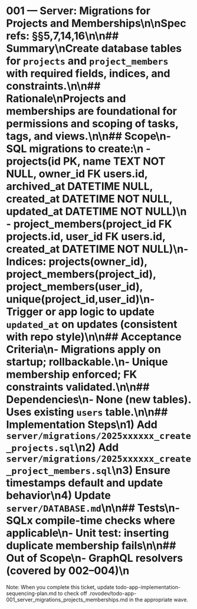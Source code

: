 # 001 — Server: Migrations for Projects and Memberships\n\nSpec refs: §§5,7,14,16\n\n## Summary\nCreate database tables for `projects` and `project_members` with required fields, indices, and constraints.\n\n## Rationale\nProjects and memberships are foundational for permissions and scoping of tasks, tags, and views.\n\n## Scope\n- SQL migrations to create:\n  - projects(id PK, name TEXT NOT NULL, owner_id FK users.id, archived_at DATETIME NULL, created_at DATETIME NOT NULL, updated_at DATETIME NOT NULL)\n  - project_members(project_id FK projects.id, user_id FK users.id, created_at DATETIME NOT NULL)\n- Indices: projects(owner_id), project_members(project_id), project_members(user_id), unique(project_id,user_id)\n- Trigger or app logic to update `updated_at` on updates (consistent with repo style)\n\n## Acceptance Criteria\n- Migrations apply on startup; rollbackable.\n- Unique membership enforced; FK constraints validated.\n\n## Dependencies\n- None (new tables). Uses existing `users` table.\n\n## Implementation Steps\n1) Add `server/migrations/2025xxxxxx_create_projects.sql`\n2) Add `server/migrations/2025xxxxxx_create_project_members.sql`\n3) Ensure timestamps default and update behavior\n4) Update `server/DATABASE.md`\n\n## Tests\n- SQLx compile-time checks where applicable\n- Unit test: inserting duplicate membership fails\n\n## Out of Scope\n- GraphQL resolvers (covered by 002–004)\n

Note: When you complete this ticket, update todo-app-implementation-sequencing-plan.md to check off .rovodev/todo-app-001_server_migrations_projects_memberships.md in the appropriate wave.
